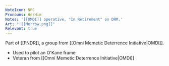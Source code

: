 ```yaml
---
NoteIcon: NPC
Pronouns: He/Him
Notes: '[[OMDI]] operative, "In Retirement" on DRM.'
Art: "![[Merrow.png]]"
Relevant: true
---
```

Part of [[FNDR]], a group from [[Omni Memetic Deterrence Initiative|OMDI]].
- Used to pilot an O'Kane frame
- Veteran from [[Omni Memetic Deterrence Initiative|OMDI]]